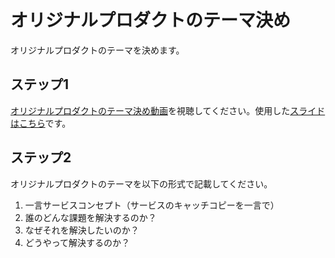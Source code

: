 # オリジナルプロダクトのテーマ決め

オリジナルプロダクトのテーマを決めます。

## ステップ1

[オリジナルプロダクトのテーマ決め動画](https://youtu.be/HKXafxo9Cfw)を視聴してください。使用した[スライドはこちら](https://docs.google.com/presentation/d/1AsVbjZ3YhCIzWQ2KJ7eNS61f82qw1x0JkibUY5zxsHk/edit?usp=sharing)です。

## ステップ2

オリジナルプロダクトのテーマを以下の形式で記載してください。

1. 一言サービスコンセプト（サービスのキャッチコピーを一言で）
2. 誰のどんな課題を解決するのか？
3. なぜそれを解決したいのか？
4. どうやって解決するのか？

